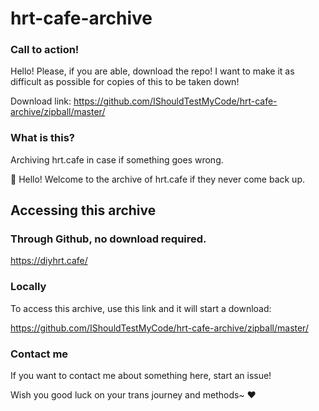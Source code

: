 # hrt-cafe-archive
### Call to action!
Hello! Please, if you are able, download the repo! I want to make it as difficult as possible for copies of this to be taken down!

Download link: https://github.com/IShouldTestMyCode/hrt-cafe-archive/zipball/master/

### What is this?
Archiving hrt.cafe in case if something goes wrong.

:wave: Hello! Welcome to the archive of hrt.cafe if they never come back up.

## Accessing this archive
### Through Github, no download required.
https://diyhrt.cafe/

### Locally
To access this archive, use this link and it will start a download: 

https://github.com/IShouldTestMyCode/hrt-cafe-archive/zipball/master/

### Contact me
If you want to contact me about something here, start an issue!

Wish you good luck on your trans journey and methods~ :heart:
